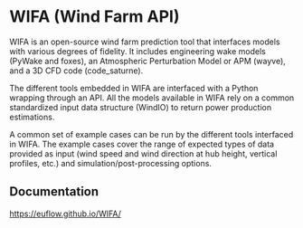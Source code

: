 # WIFA (Wind Farm API)

WIFA is an open-source wind farm prediction tool that interfaces models with various degrees of fidelity. It includes engineering wake models (PyWake and foxes), an Atmospheric Perturbation Model or APM (wayve), and a 3D CFD code (code_saturne).

The different tools embedded in WIFA are interfaced with a Python wrapping through an API. All the models available in WIFA rely on a common standardized input data structure (WindIO) to return power production estimations.

A common set of example cases can be run by the different tools interfaced in WIFA. The example cases cover the range of expected types of data provided as input (wind speed and wind direction at hub height, vertical profiles, etc.) and simulation/post-processing options.

## Documentation

https://euflow.github.io/WIFA/
